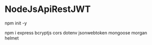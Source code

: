 # NodeJsApiRestJWT

npm init -y

npm i express bcryptjs cors dotenv jsonwebtoken mongoose morgan helmet
